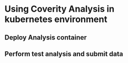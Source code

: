 # Using Coverity Analysis in kubernetes environment

## Deploy Analysis container


## Perform test analysis and submit data 

